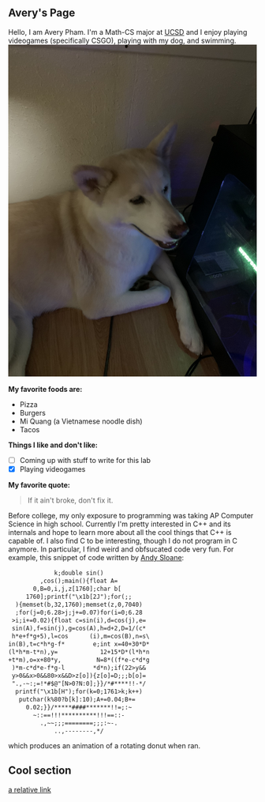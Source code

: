 ## Avery's Page
Hello, I am Avery Pham. I'm a Math-CS major at [UCSD](https://ucsd.edu/) and I enjoy playing videogames (specifically CSGO), playing with my dog, and swimming. ![Henley](IMG_1349.jpg "My dog, Henley")

**My favorite foods are:**
- Pizza
- Burgers
- Mi Quang (a Vietnamese noodle dish) 
- Tacos

**Things I like and don't like:**
- [ ] Coming up with stuff to write for this lab
- [x] Playing videogames

**My favorite quote:**
> If it ain't broke, don't fix it.

Before college, my only exposure to programming was taking AP Computer Science in high school. Currently I'm pretty interested in C++ and its internals and hope to learn more about all the cool things that C++ is capable of. I also find C to be interesting, though I do not program in C anymore. In particular, I find weird and obfsucated code very fun. For example, this snippet of code written by [Andy Sloane](https://www.a1k0n.net/about.html): 
```
             k;double sin()
         ,cos();main(){float A=
       0,B=0,i,j,z[1760];char b[
     1760];printf("\x1b[2J");for(;;
  ){memset(b,32,1760);memset(z,0,7040)
  ;for(j=0;6.28>j;j+=0.07)for(i=0;6.28
 >i;i+=0.02){float c=sin(i),d=cos(j),e=
 sin(A),f=sin(j),g=cos(A),h=d+2,D=1/(c*
 h*e+f*g+5),l=cos      (i),m=cos(B),n=s\
in(B),t=c*h*g-f*        e;int x=40+30*D*
(l*h*m-t*n),y=            12+15*D*(l*h*n
+t*m),o=x+80*y,          N=8*((f*e-c*d*g
 )*m-c*d*e-f*g-l        *d*n);if(22>y&&
 y>0&&x>0&&80>x&&D>z[o]){z[o]=D;;;b[o]=
 ".,-~:;=!*#$@"[N>0?N:0];}}/*#****!!-*/
  printf("\x1b[H");for(k=0;1761>k;k++)
   putchar(k%80?b[k]:10);A+=0.04;B+=
     0.02;}}/*****####*******!!=;:~
       ~::==!!!**********!!!==::-
         .,~~;;;========;;;:~-.
             ..,--------,*/
```
which produces an animation of a rotating donut when ran.

## Cool section
[a relative link](README.md)